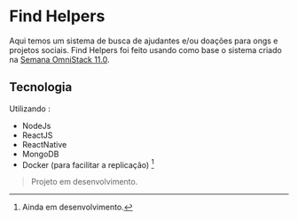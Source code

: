 # Find Helpers

Aqui temos um sistema de busca de ajudantes e/ou doações para ongs e projetos sociais.
Find Helpers foi feito usando como base o sistema criado na [Semana OmniStack 11.0](https://rocketseat.com.br/). 

## Tecnologia
Utilizando :

 - NodeJs
 - ReactJS
 - ReactNative
 - MongoDB
 - Docker (para facilitar a replicação) [^1]
 

> Projeto em desenvolvimento.

[^1]: Ainda em desenvolvimento.
